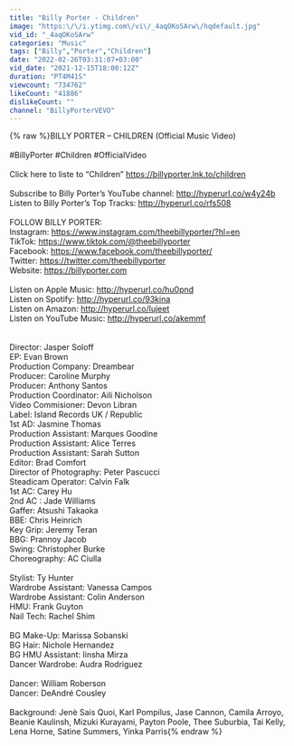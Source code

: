 ```yaml
---
title: "Billy Porter - Children"
image: "https:\/\/i.ytimg.com\/vi\/_4aqOKoSArw\/hqdefault.jpg"
vid_id: "_4aqOKoSArw"
categories: "Music"
tags: ["Billy","Porter","Children"]
date: "2022-02-26T03:31:07+03:00"
vid_date: "2021-12-15T18:00:12Z"
duration: "PT4M41S"
viewcount: "734762"
likeCount: "41886"
dislikeCount: ""
channel: "BillyPorterVEVO"
---
```

{% raw %}BILLY PORTER – CHILDREN (Official Music Video)<br /> <br />#BillyPorter #Children #OfficialVideo<br /> <br />Click here to liste to “Children” <a rel="nofollow" target="blank" href="https://billyporter.lnk.to/children">https://billyporter.lnk.to/children</a><br /> <br />Subscribe to Billy Porter’s YouTube channel: <a rel="nofollow" target="blank" href="http://hyperurl.co/w4y24b">http://hyperurl.co/w4y24b</a><br />Listen to Billy Porter’s Top Tracks: <a rel="nofollow" target="blank" href="http://hyperurl.co/rfs508">http://hyperurl.co/rfs508</a><br /> <br />FOLLOW BILLY PORTER: <br />Instagram: <a rel="nofollow" target="blank" href="https://www.instagram.com/theebillyporter/?hl=en">https://www.instagram.com/theebillyporter/?hl=en</a><br />TikTok: <a rel="nofollow" target="blank" href="https://www.tiktok.com/@theebillyporter">https://www.tiktok.com/@theebillyporter</a> <br />Facebook: <a rel="nofollow" target="blank" href="https://www.facebook.com/theebillyporter/">https://www.facebook.com/theebillyporter/</a><br />Twitter: <a rel="nofollow" target="blank" href="https://twitter.com/theebillyporter">https://twitter.com/theebillyporter</a><br />Website: <a rel="nofollow" target="blank" href="https://billyporter.com">https://billyporter.com</a><br /> <br />Listen on Apple Music: <a rel="nofollow" target="blank" href="http://hyperurl.co/hu0pnd">http://hyperurl.co/hu0pnd</a><br />Listen on Spotify: <a rel="nofollow" target="blank" href="http://hyperurl.co/93kina">http://hyperurl.co/93kina</a><br />Listen on Amazon: <a rel="nofollow" target="blank" href="http://hyperurl.co/lujeet">http://hyperurl.co/lujeet</a><br />Listen on YouTube Music: <a rel="nofollow" target="blank" href="http://hyperurl.co/akemmf">http://hyperurl.co/akemmf</a><br /> <br /> <br />Director: Jasper Soloff<br />EP: Evan Brown <br />Production Company: Dreambear<br />Producer: Caroline Murphy<br />Producer: Anthony Santos<br />Production Coordinator: Aili Nicholson<br />Video Commisioner: Devon Libran<br />Label: Island Records UK / Republic <br />1st AD: Jasmine Thomas<br />Production Assistant: Marques Goodine<br />Production Assistant: Alice Terres<br />Production Assistant: Sarah Sutton<br />Editor: Brad Comfort<br />Director of Photography: Peter Pascucci<br />Steadicam Operator: Calvin Falk<br />1st AC: Carey Hu<br />2nd AC : Jade Williams<br />Gaffer: Atsushi Takaoka<br />BBE: Chris Heinrich<br />Key Grip: Jeremy Teran<br />BBG: Prannoy Jacob<br />Swing: Christopher Burke<br />Choreography: AC Ciulla<br /><br />Stylist: Ty Hunter <br />Wardrobe Assistant: Vanessa Campos<br />Wardrobe Assistant: Colin Anderson<br />HMU: Frank Guyton<br />Nail Tech: Rachel Shim<br /> <br />BG Make-Up: Marissa Sobanski<br />BG Hair: Nichole Hernandez<br />BG HMU Assistant: Iinsha Mirza<br />Dancer Wardrobe: Audra Rodriguez<br /> <br />Dancer: William Roberson<br />Dancer: DeAndré Cousley<br /> <br />Background: Jenè Sais Quoi, Karl Pompilus, Jase Cannon, Camila Arroyo, Beanie Kaulinsh, Mizuki Kurayami, Payton Poole, Thee Suburbia, Tai Kelly, Lena Horne, Satine Summers, Yinka Parris{% endraw %}
